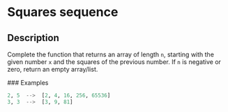 # Squares sequence

## Description

Complete the function that returns an array of length `n`, starting with the given number `x` and the squares of the previous number. If `n` is negative or zero, return an empty array/list.

### Examples

```python
2, 5  -->  [2, 4, 16, 256, 65536]
3, 3  -->  [3, 9, 81]
```

